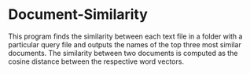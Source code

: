 # Document-Similarity
This program finds the similarity between each text file in a folder with a particular query file and outputs the names of the top three most similar documents. The similarity between two documents is computed as the cosine distance between the respective word vectors.
